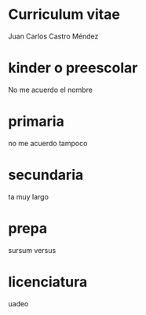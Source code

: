 # Curriculum vitae
Juan Carlos Castro Méndez

# kinder o preescolar
No me acuerdo el nombre

# primaria
no me acuerdo tampoco

# secundaria
ta muy largo

# prepa
sursum versus

# licenciatura
uadeo
